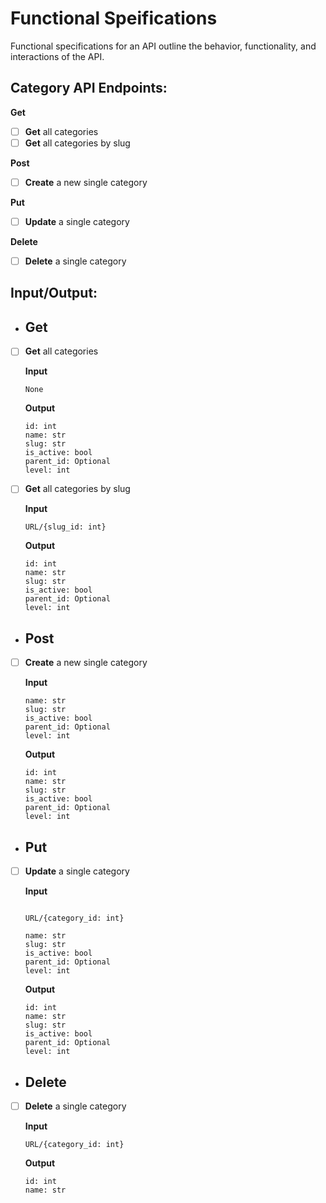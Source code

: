 # Functional Speifications

Functional specifications for an API outline the behavior, functionality, and interactions of the API.

## Category API Endpoints:
    
**Get**
- [ ] **Get** all categories
- [ ] **Get** all categories by slug

**Post**
- [ ] **Create** a new single category

**Put**
- [ ] **Update** a single category

**Delete**
- [ ] **Delete** a single category

## Input/Output:
    
- ## **Get**
- [ ] **Get** all categories

    **Input**
    ```
    None
    ```
    **Output**
    ```
    id: int
    name: str
    slug: str
    is_active: bool
    parent_id: Optional
    level: int
    ```

- [ ] **Get** all categories by slug

    **Input**
    ```
    URL/{slug_id: int}
    ```
    **Output**
    ```
    id: int
    name: str
    slug: str
    is_active: bool
    parent_id: Optional
    level: int
    ```

- ## **Post**

- [ ] **Create** a new single category

    **Input**
    ```
    name: str
    slug: str
    is_active: bool
    parent_id: Optional
    level: int
    ```
    **Output**
    ```
    id: int
    name: str
    slug: str
    is_active: bool
    parent_id: Optional
    level: int
    ```
- ## **Put**

- [ ] **Update** a single category

    **Input**
    ```

    URL/{category_id: int}

    name: str
    slug: str
    is_active: bool
    parent_id: Optional
    level: int
    ```
    **Output**
    ```
    id: int
    name: str
    slug: str
    is_active: bool
    parent_id: Optional
    level: int
    ```

- ## **Delete**

- [ ] **Delete** a single category

    **Input**
    ```
    URL/{category_id: int}
    ```
    **Output**
    ```
    id: int
    name: str
    ```